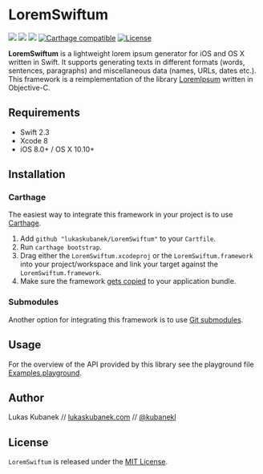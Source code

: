 # LoremSwiftum

[![](https://img.shields.io/github/release/lukaskubanek/LoremSwiftum.svg?style=flat-square)](https://github.com/lukaskubanek/LoremSwiftum/releases) [![](https://img.shields.io/badge/Swift-2.3-orange.svg?style=flat-square)](https://developer.apple.com/swift/) ![](https://img.shields.io/badge/platform-macOS/iOS-yellowgreen.svg?style=flat-square) [![](https://img.shields.io/badge/Carthage-compatible-4BC51D.svg?style=flat-square "Carthage compatible")](https://github.com/Carthage/Carthage) [![](https://img.shields.io/badge/license-MIT-lightgrey.svg?style=flat-square "License")](LICENSE.md)

**LoremSwiftum** is a lightweight lorem ipsum generator for iOS and OS X written in Swift. It supports generating texts in different formats (words, sentences, paragraphs) and miscellaneous data (names, URLs, dates etc.). This framework is a reimplementation of the library [LoremIpsum](https://github.com/lukaskubanek/LoremIpsum) written in Objective-C.

## Requirements

- Swift 2.3
- Xcode 8
- iOS 8.0+ / OS X 10.10+

## Installation

### Carthage

The easiest way to integrate this framework in your project is to use [Carthage](https://github.com/Carthage/Carthage/).

1. Add `github "lukaskubanek/LoremSwiftum"` to your `Cartfile`.
2. Run `carthage bootstrap`.
3. Drag either the `LoremSwiftum.xcodeproj` or the `LoremSwiftum.framework` into your project/workspace and link your target against the `LoremSwiftum.framework`.
4. Make sure the framework [gets copied](https://github.com/Carthage/Carthage#adding-frameworks-to-an-application) to your application bundle.

### Submodules

Another option for integrating this framework is to use [Git submodules](http://git-scm.com/book/en/v2/Git-Tools-Submodules).

## Usage

For the overview of the API provided by this library see the playground file [Examples.playground](Examples/LoremSwiftum.playground/Contents.swift).

## Author

Lukas Kubanek // [lukaskubanek.com](http://lukaskubanek.com) // [@kubanekl](https://twitter.com/kubanekl)

## License

`LoremSwiftum` is released under the [MIT License](LICENSE.md).
